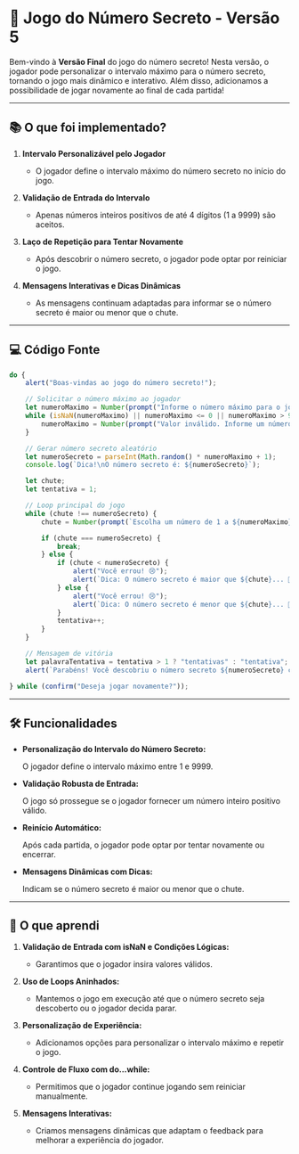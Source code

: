 # 🎯 Jogo do Número Secreto - Versão 5

Bem-vindo à **Versão Final** do jogo do número secreto! Nesta versão, o jogador pode personalizar o intervalo máximo para o número secreto, tornando o jogo mais dinâmico e interativo. Além disso, adicionamos a possibilidade de jogar novamente ao final de cada partida!

---

## 📚 O que foi implementado?

1. **Intervalo Personalizável pelo Jogador**  
   - O jogador define o intervalo máximo do número secreto no início do jogo. 

2. **Validação de Entrada do Intervalo**  
   - Apenas números inteiros positivos de até 4 dígitos (1 a 9999) são aceitos.

3. **Laço de Repetição para Tentar Novamente**  
   - Após descobrir o número secreto, o jogador pode optar por reiniciar o jogo.

4. **Mensagens Interativas e Dicas Dinâmicas**  
   - As mensagens continuam adaptadas para informar se o número secreto é maior ou menor que o chute.

---

## 💻 Código Fonte

```javascript
do {
    alert("Boas-vindas ao jogo do número secreto!");

    // Solicitar o número máximo ao jogador
    let numeroMaximo = Number(prompt("Informe o número máximo para o jogo (deve ser um número inteiro de até 4 dígitos):"));
    while (isNaN(numeroMaximo) || numeroMaximo <= 0 || numeroMaximo > 9999) {
        numeroMaximo = Number(prompt("Valor inválido. Informe um número inteiro positivo de até 4 dígitos (1 a 9999):"));
    }

    // Gerar número secreto aleatório
    let numeroSecreto = parseInt(Math.random() * numeroMaximo + 1);
    console.log(`Dica!\nO número secreto é: ${numeroSecreto}`);

    let chute;
    let tentativa = 1;

    // Loop principal do jogo
    while (chute !== numeroSecreto) {
        chute = Number(prompt(`Escolha um número de 1 a ${numeroMaximo}`));

        if (chute === numeroSecreto) {
            break;
        } else {
            if (chute < numeroSecreto) {
                alert("Você errou! 😢");
                alert(`Dica: O número secreto é maior que ${chute}... 🤯 \nTente novamente! 😅`);
            } else {
                alert("Você errou! 😢");
                alert(`Dica: O número secreto é menor que ${chute}... 🤯 \nTente novamente! 😅`);
            }
            tentativa++;
        }
    }

    // Mensagem de vitória
    let palavraTentativa = tentativa > 1 ? "tentativas" : "tentativa";
    alert(`Parabéns! Você descobriu o número secreto ${numeroSecreto} com ${tentativa} ${palavraTentativa}! 😄`);

} while (confirm("Deseja jogar novamente?"));
```
---

## 🛠️ Funcionalidades

- **Personalização do Intervalo do Número Secreto:**

   O jogador define o intervalo máximo entre 1 e 9999.

- **Validação Robusta de Entrada:**

   O jogo só prossegue se o jogador fornecer um número inteiro positivo válido.

- **Reinício Automático:**

   Após cada partida, o jogador pode optar por tentar novamente ou encerrar.

- **Mensagens Dinâmicas com Dicas:**

   Indicam se o número secreto é maior ou menor que o chute.

---
## 🌟 O que aprendi

1. **Validação de Entrada com isNaN e Condições Lógicas:**

   - Garantimos que o jogador insira valores válidos.

2. **Uso de Loops Aninhados:**

   - Mantemos o jogo em execução até que o número secreto seja descoberto ou o jogador decida parar.

3. **Personalização de Experiência:**

   - Adicionamos opções para personalizar o intervalo máximo e repetir o jogo.

4. **Controle de Fluxo com do...while:**

   - Permitimos que o jogador continue jogando sem reiniciar manualmente.

5. **Mensagens Interativas:**

   - Criamos mensagens dinâmicas que adaptam o feedback para melhorar a experiência do jogador.
